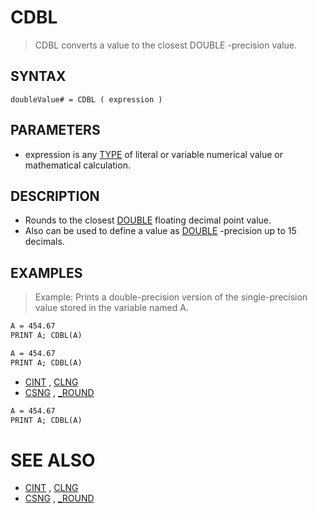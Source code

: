 # CDBL
> CDBL converts a value to the closest DOUBLE -precision value.

## SYNTAX
`doubleValue# = CDBL ( expression )`

## PARAMETERS
* expression is any [TYPE](TYPE.md) of literal or variable numerical value or mathematical calculation.


## DESCRIPTION
* Rounds to the closest [DOUBLE](DOUBLE.md) floating decimal point value.
* Also can be used to define a value as [DOUBLE](DOUBLE.md) -precision up to 15 decimals.


## EXAMPLES
> Example: Prints a double-precision version of the single-precision value stored in the variable named A.

```vb
A = 454.67
PRINT A; CDBL(A)
```


```vb
A = 454.67
PRINT A; CDBL(A)
```

* [CINT](CINT.md) , [CLNG](CLNG.md)
* [CSNG](CSNG.md) , [_ROUND](_ROUND.md)

```vb
A = 454.67
PRINT A; CDBL(A)
```



# SEE ALSO
* [CINT](CINT.md) , [CLNG](CLNG.md)
* [CSNG](CSNG.md) , [_ROUND](_ROUND.md)

